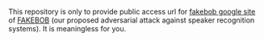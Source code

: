 This repository is only to provide public access url for [fakebob google site](https://sites.google.com/view/fakebob/) of [FAKEBOB](https://github.com/FAKEBOB-adversarial-attack/FAKEBOB) (our proposed adversarial attack against speaker recognition systems). It is meaningless for you.
